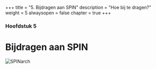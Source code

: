 +++
title = "5. Bijdragen aan SPIN"
description = "Hoe bij te dragen?"
weight = 5
alwaysopen = false
chapter = true
+++

### Hoofdstuk 5

# Bijdragen aan SPIN

![SPINarch](/images/iphone.png?width=20pc&classes=border "SPIN op iPhone")
